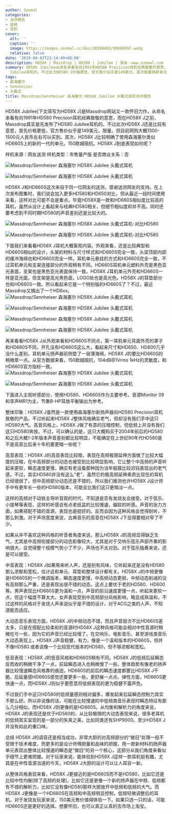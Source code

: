 ```yaml
---
author: Soomal
categories:
- 测评报告
- 音频
- 耳机
cover:
  alt: ''
  caption: ''
  image: https://images.soomal.cc/doc/20190403/00080997.webp
  relative: false
date: '2019-04-03T23:14:49+08:00'
description: HD58X | Massdrop | HD580 | Jubilee | 源自：www.soomal.com | 版权：原创 |  平均/总评分：08.83/106
summary: HD58X Jubilee从命名来看有向1991年HD580 Precision耳机经典致敬的意思，而在HD58X J之前，Massdrop其实是先发布了HD580
  Jubilee耳机的。不过此次HD58X J价格更低，官方售价似乎是149美元，其次是要用新单元做老味道……
tags:
- 森海塞尔
- Sennheiser
- 头戴式
title: Massdrop/Sennheiser 森海塞尔 HD58X Jubilee 头戴式耳机测评报告
---
```


HD58X Jubilee[下文简写为HD58X J]是Massdrop网站又一款怀旧力作，从命名来看有向1991年HD580 Precision耳机经典致敬的意思，而在HD58X J之前，Massdrop其实是先发布了HD580 Jubilee耳机的。不过此次HD58X J还是比较有意思，首先价格更低，官方售价似乎是149美元，限量。但目前网购大概1300-1500元人民币左右可以买到。其次，HD58X J比较明确了使用森海塞尔类似HD660S上的新的一代的单元，150欧姆阻抗。HD58X J到底表现如何呢？

样机来源：网友送测
样机类型：市售量产版
是否商业关系：否

![Massdrop/Sennheiser 森海塞尔 HD58X Jubilee 头戴式耳机](https://images.soomal.cc/doc/20190324/00080700.webp)




![Massdrop/Sennheiser 森海塞尔 HD58X Jubilee 头戴式耳机](https://images.soomal.cc/doc/20190324/00080703.webp)




HD58X J和HD660S这次来自于同一位网友的送测，感谢送测网友的支持。在上次发布图集时，我们说会加入更多HD580和HD650对比，但从最近一段时间使用来看，这样对比可能不会是重点，毕竟HD58X是一款和HD660S相似度比较高的耳机，虽然从设计上看起来与经典HD580相关，但细节相似度却并不高。同时还要考虑到不同时期HD580的声音差别还是比较大的。

![Massdrop/Sennheiser 森海塞尔 HD58X Jubilee 头戴式耳机-对比HD580](https://images.soomal.cc/doc/20190324/00080716.webp)




![Massdrop/Sennheiser 森海塞尔 HD58X Jubilee 头戴式耳机-对比HD580](https://images.soomal.cc/doc/20190324/00080717.webp)




下面我们来看看HD58X J耳机大概客观内容。外观来看，还是比较典型和HD660S相似的设计，头架的材料与尺寸样式和HD660S完全一致，头梁顶部内部的缓冲海绵也和HD660S完全一样。耳机单元悬挂的方式和HD660S完全一致，不过耳机单元和支架连接部分的外观稍有不同。HD660S耳机单元塑料外壳是黑色亚光表面，支架也是黑色亚光表面保持一致。HD58X J耳机单元外壳和HD660S一样是亚光面，但支架是高光黑色面，LOGO处也是高光色。HD58X J的耳垫部分也和HD660S一致。所以看起来它是一个特别版的HD660S了？不过，最近Massdrop又搞出了一个HD6xx。
![Massdrop/Sennheiser 森海塞尔 HD58X Jubilee 头戴式耳机](https://images.soomal.cc/doc/20190324/00080704_01.webp)




![Massdrop/Sennheiser 森海塞尔 HD58X Jubilee 头戴式耳机](https://images.soomal.cc/doc/20190324/00080705_01.webp)




![Massdrop/Sennheiser 森海塞尔 HD58X Jubilee 头戴式耳机](https://images.soomal.cc/doc/20190324/00080706_01.webp)




![Massdrop/Sennheiser 森海塞尔 HD58X Jubilee 头戴式耳机](https://images.soomal.cc/doc/20190324/00080707_01.webp)




再来看看HD58X J从外观来看和HD660S不同点，第一耳机单元背面外壳的罩子和HD660S不同，开孔没有HD660S这么大，看起来尺寸和HD650、HD600几乎没什么差别。耳机单元扬声器前侧垫了一层薄海绵，HD58X J的要比HD660S的稍微厚一点。从官方数据来看，150欧姆阻抗，104dB@1Vrms 1kHz的灵敏度，和HD660S官方指标一致。
![Massdrop/Sennheiser 森海塞尔 HD58X Jubilee 头戴式耳机](https://images.soomal.cc/doc/20190324/00080711_01.webp)




![Massdrop/Sennheiser 森海塞尔 HD58X Jubilee 头戴式耳机](https://images.soomal.cc/doc/20190324/00080712_01.webp)




下面进入主观听感部分，使用HD580、HD660S作为主要参考。音源Monitor 09和享声MR1为主，节奏B-HP耳放平衡输出为参考。

整体印象：HD58X J虽然是一款使用森海塞尔新扬声器向HD580 Precision耳机致敬的产品，不过听起来HD58X J整体风格确实老气，但却没有我们手中这只HD580大气。高音风格上，HD58X J做了有意的压暗控制，但低频上并没有我们这只HD580奔放。不过，可以确认的是，这只大概购买于2004年前后的HD580和之后大概1-2年版本声音差别都比较明显，不能确定在上世纪90年代HD580是不是高音比后来十年的要更暗一些呢？

高音表现：HD58X J的高音表现比较暗，表现在高频极限延伸方面做了比较大幅度的压暗，在中高频部分的动态也被受到比较明显影响，它让整个中高频的声音听起来更软，瞬态速度更慢，确实有老设备那种因为当年振膜比较迟钝表现出的老气感。不过，其实HD580并没有这么“老”，虽然它的极高频延伸素质比现在的耳机已经很弱了，但中高频部分动态还是不错的，所以我们推测也许HD58X J设计师手中有更年长一些的HD580版本，可能会比我们这只更暗淡一点。

这样的高频对于动铁主导听音观的时代，不知道是否有发烧友会接受。对于弦乐、小提琴等表现，这样的听感会有点老纸盆的比较慢速，偏软的听感。声音的张力方面，如果搭配不错的音源，表现也是挺好的。反而会因为这种风格会觉得耐听，不那么刺激。对于声场宽度来说，古典音乐的高音在HD58X J下显得要相对窄了不少。

如果从并不喜欢这种风格的听音者角度来说，那么HD58X J的高频显得缺乏生气，尤其是中高频衔接部分的动态影像较大，尤其是对于交响乐弦乐声部齐奏的影响很大，会觉得整个规模气势小了不少，声场也不太对劲。对于弦乐独奏来说，还是可以接受。

中音表现：HD58X J如果用来听人声，还是别有风味，它听起来还是没有HD580那么浓郁和宽松，估计这和单元、耳垫和整体设计都有关。HD58X J的中频更像是HD660S的一个微调版本，瞬态速度更慢，中高频动态更弱，中频动态削减的没有高频那么严重，还是表现出很不错的动态。这点上要优于老的HD580、HD600等。男声表现比HD660S更为温和一点，声音的前沿速度更慢一点，听起来更软一点，但这个幅度不算太大。女声表现受到中高频部分风格影响，略显成熟温和，不过这样的风格对于发烧人声来说似乎是不错的设计，对于ACG之类的人声，不知道能否适应。

大动态音乐表现方面，HD58X J的中频动态不错，而且声音层次不比HD660S差太多，只是在搭配比较柔和的音源时HD58X J这种风格可能会相对中性音源时稍微吃亏一些，因为它的声音已经比较慢了。在交响乐、电影音乐、甚至游戏类音乐大动态表现上，HD58X J声音稳健，有力，像是一个温和版本的HD660S，但并不像HD580.或者说像一个比较现代版本的HD580，但不够浓郁和宽松。

低音表现：HD58X J的低音风格和HD660S稍有不同。HD58X J的低频后延瞬态反而收的稍微干净了一点，前延瞬态进入也稍微慢了一些，整体趋势有像老的扬声器比较慢速瞬态风格靠的痕迹。HD660S的前后的瞬态速度都要比HD58X J干脆，后延量感HD660S感觉还要更多一些，更舒展一点点。弹性方面，HD660S更快速一点，而HD58X J则似乎更愿意将低频表现的更为稳健不露声色。

不过我们手中这只HD580的低频量感则相对偏多，爆发起来后延瞬态控制力其实不那么好。所以非说像的话，可能在比较慢速的中低频类音乐表现时瞬态特征有那么几分相似。而HD58X J则更像的是HD660S。从均衡和解析力的角度来说，HD58X J的表现还是优于HD580的，从比较极限的大动态表现来说，很多老耳机的低频其实呈现的是一部分的失真之美，比如同类还有SHP9000。至少HD58X J并没有如此的重口味。

总结
HD58X J的调音还是相当成功，非常大胆的对高频部分的“做旧”处理一般不受限于技术难度，而更多的是设计师傅胆量和品味的把握，用一款新材料的扬声器单元表现出整体比较慢速的瞬态是“做旧”的另一个核心，这部分从我们角度来看似乎细节上更难把握。对于玩家来说，能体验到HD58X J这样一款耳机挺有趣，尤其是在中性音源当道的今天，HD58X J大胆的设计可以让人耳目一新。

从整体风格表现来看，HD58X J更接近的是HD660S而不是HD580，比如它还是比较中性均衡[除了高频的处理]，比如它还是更像一个新的扬声器在中频、低频都有不错的解析力，比如它没有像HD580那样大胆放开中低频和低频的大气。而HD58X J更像是一个HD660S在高频和中高频明显控制，低频轻微调整后的耳机。对于发烧友玩家来说，150美元售价值得体验一下。如果只选一只的话，可能HD660S还是更好的选择。想要怀旧，也可以真正认真的去市场上淘宝。